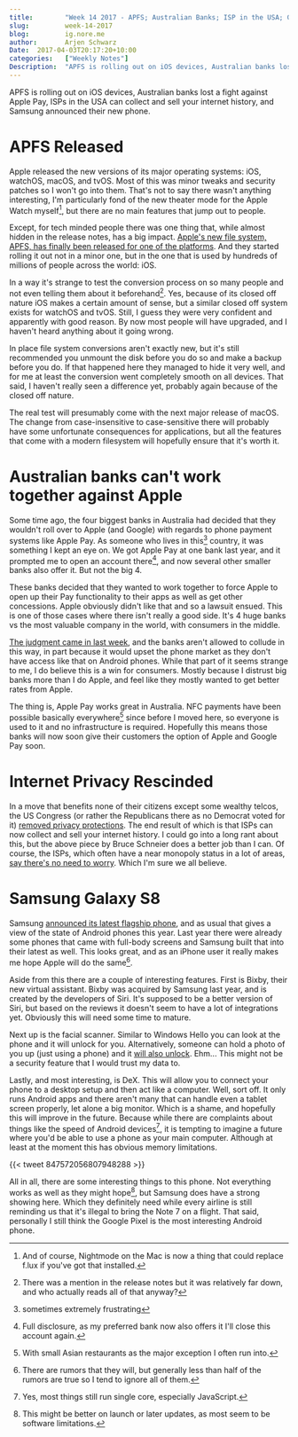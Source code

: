 ```yaml
---
title:        "Week 14 2017 - APFS; Australian Banks; ISP in the USA; Galaxy S8"
slug:         week-14-2017
blog:         ig.nore.me  
author:       Arjen Schwarz  
Date:  2017-04-03T20:17:20+10:00  
categories:   ["Weekly Notes"]
Description:  "APFS is rolling out on iOS devices, Australian banks lost a fight against Apple Pay, ISPs in the USA can collect and sell your internet history, and Samsung announced their new phone."
---
```


APFS is rolling out on iOS devices, Australian banks lost a fight against Apple Pay, ISPs in the USA can collect and sell your internet history, and Samsung announced their new phone.

# APFS Released

Apple released the new versions of its major operating systems: iOS, watchOS, macOS, and tvOS. Most of this was minor tweaks and security patches so I won't go into them. That's not to say there wasn't anything interesting, I'm particularly fond of the new theater mode for the Apple Watch myself[^1], but there are no main features that jump out to people.

Except, for tech minded people there was one thing that, while almost hidden in the release notes, has a big impact. [Apple's new file system, APFS, has finally been released for one of the platforms](https://arstechnica.com/apple/2017/03/a-tour-of-ios-10-3-checking-out-apfs-the-settings-app-and-other-tweaks/). And they started rolling it out not in a minor one, but in the one that is used by hundreds of millions of people across the world: iOS.

In a way it's strange to test the conversion process on so many people and not even telling them about it beforehand[^2]. Yes, because of its closed off nature iOS makes a certain amount of sense, but a similar closed off system exists for watchOS and tvOS. Still, I guess they were very confident and apparently with good reason. By now most people will have upgraded, and I haven't heard anything about it going wrong.

In place file system conversions aren't exactly new, but it's still recommended you unmount the disk before you do so and make a backup before you do. If that happened here they managed to hide it very well, and for me at least the conversion went completely smooth on all devices. That said, I haven't really seen a difference yet, probably again because of the closed off nature.

The real test will presumably come with the next major release of macOS. The change from case-insensitive to case-sensitive there will probably have some unfortunate consequences for applications, but all the features that come with a modern filesystem will hopefully ensure that it's worth it.

# Australian banks can't work together against Apple

Some time ago, the four biggest banks in Australia had decided that they wouldn't roll over to Apple (and Google) with regards to phone payment systems like Apple Pay. As someone who lives in this[^3] country, it was something I kept an eye on. We got Apple Pay at one bank last year, and it prompted me to open an account there[^4], and now several other smaller banks also offer it. But not the big 4. 

These banks decided that they wanted to work together to force Apple to open up their Pay functionality to their apps as well as get other concessions. Apple obviously didn't like that and so a lawsuit ensued. This is one of those cases where there isn't really a good side. It's 4 huge banks vs the most valuable company in the world, with consumers in the middle.

[The judgment came in last week](http://www.afr.com/technology/accc-knocks-back-the-banks-on-apple-pay-20170330-gvaj21), and the banks aren't allowed to collude in this way, in part because it would upset the phone market as they don't have access like that on Android phones. While that part of it seems strange to me, I do believe this is a win for consumers. Mostly because I distrust big banks more than I do Apple, and feel like they mostly wanted to get better rates from Apple.

The thing is, Apple Pay works great in Australia. NFC payments have been possible basically everywhere[^5] since before I moved here, so everyone is used to it and no infrastructure is required. Hopefully this means those banks will now soon give their customers the option of Apple and Google Pay soon.

# Internet Privacy Rescinded

In a move that benefits none of their citizens except some wealthy telcos, the US Congress (or rather the Republicans there as no Democrat voted for it) [removed privacy protections](https://www.theguardian.com/commentisfree/2017/mar/30/snoops-buy-your-browsing-history-us-congress). The end result of which is that ISPs can now collect and sell your internet history. I could go into a long rant about this, but the above piece by Bruce Schneier does a better job than I can. Of course, the ISPs, which often have a near monopoly status in a lot of areas, [say there's no need to worry](http://www.theverge.com/2017/3/31/15138094/comcast-att-fcc-internet-privacy-rules-response). Which I'm sure we all believe.

# Samsung Galaxy S8

Samsung [announced its latest flagship phone](http://www.theverge.com/2017/3/29/15087530/samsung-galaxy-s8-announced-features-release-date-video-specifications), and as usual that gives a view of the state of Android phones this year. Last year there were already some phones that came with full-body screens and Samsung built that into their latest as well. This looks great, and as an iPhone user it really makes me hope Apple will do the same[^6].

Aside from this there are a couple of interesting features. First is Bixby, their new virtual assistant. Bixby was acquired by Samsung last year, and is created by the developers of Siri. It's supposed to be a better version of Siri, but based on the reviews it doesn't seem to have a lot of integrations yet. Obviously this will need some time to mature.

Next up is the facial scanner. Similar to Windows Hello you can look at the phone and it will unlock for you. Alternatively, someone can hold a photo of you up (just using a phone) and it [will also unlock](http://www.theverge.com/2017/3/31/15136226/samsung-galaxy-s8-face-scan-security). Ehm... This might not be a security feature that I would trust my data to.

Lastly, and most interesting, is DeX. This will allow you to connect your phone to a desktop setup and then act like a computer. Well, sort off. It only runs Android apps and there aren't many that can handle even a tablet screen properly, let alone a big monitor. Which is a shame, and hopefully this will improve in the future. Because while there are complaints about things like the speed of Android devices[^7], it is tempting to imagine a future where you'd be able to use a phone as your main computer. Although at least at the moment this has obvious memory limitations.

{{< tweet 847572056807948288 >}}

All in all, there are some interesting things to this phone. Not everything works as well as they might hope[^8], but Samsung does have a strong showing here. Which they definitely need while every airline is still reminding us that it's illegal to bring the Note 7 on a flight. That said, personally I still think the Google Pixel is the most interesting Android phone. 

[^1]:	And of course, Nightmode on the Mac is now a thing that could replace f.lux if you've got that installed.

[^2]:	There was a mention in the release notes but it was relatively far down, and who actually reads all of that anyway?

[^3]:	sometimes extremely frustrating 

[^4]:	Full disclosure, as my preferred bank now also offers it I'll close this account again.

[^5]:	With small Asian restaurants as the major exception I often run into.

[^6]:	There are rumors that they will, but generally less than half of the rumors are true so I tend to ignore all of them.

[^7]:	Yes, most things still run single core, especially JavaScript.

[^8]:	This might be better on launch or later updates, as most seem to be software limitations.
